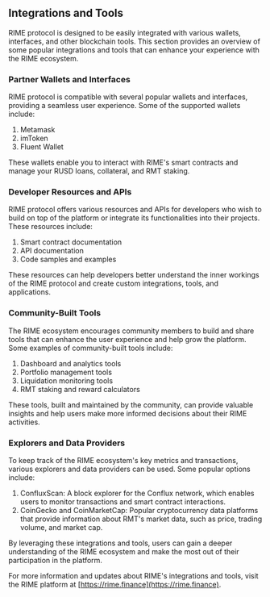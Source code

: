 ## Integrations and Tools

RIME protocol is designed to be easily integrated with various wallets, interfaces, and other blockchain tools. This section provides an overview of some popular integrations and tools that can enhance your experience with the RIME ecosystem.

### Partner Wallets and Interfaces

RIME protocol is compatible with several popular wallets and interfaces, providing a seamless user experience. Some of the supported wallets include:

1. Metamask
2. imToken
3. Fluent Wallet

These wallets enable you to interact with RIME's smart contracts and manage your RUSD loans, collateral, and RMT staking.

### Developer Resources and APIs

RIME protocol offers various resources and APIs for developers who wish to build on top of the platform or integrate its functionalities into their projects. These resources include:

1. Smart contract documentation
2. API documentation
3. Code samples and examples

These resources can help developers better understand the inner workings of the RIME protocol and create custom integrations, tools, and applications.

### Community-Built Tools

The RIME ecosystem encourages community members to build and share tools that can enhance the user experience and help grow the platform. Some examples of community-built tools include:

1. Dashboard and analytics tools
2. Portfolio management tools
3. Liquidation monitoring tools
4. RMT staking and reward calculators

These tools, built and maintained by the community, can provide valuable insights and help users make more informed decisions about their RIME activities.

### Explorers and Data Providers

To keep track of the RIME ecosystem's key metrics and transactions, various explorers and data providers can be used. Some popular options include:

1. ConfluxScan: A block explorer for the Conflux network, which enables users to monitor transactions and smart contract interactions.
2. CoinGecko and CoinMarketCap: Popular cryptocurrency data platforms that provide information about RMT's market data, such as price, trading volume, and market cap.

By leveraging these integrations and tools, users can gain a deeper understanding of the RIME ecosystem and make the most out of their participation in the platform.

For more information and updates about RIME's integrations and tools, visit the RIME platform at [https://rime.finance](https://rime.finance).

